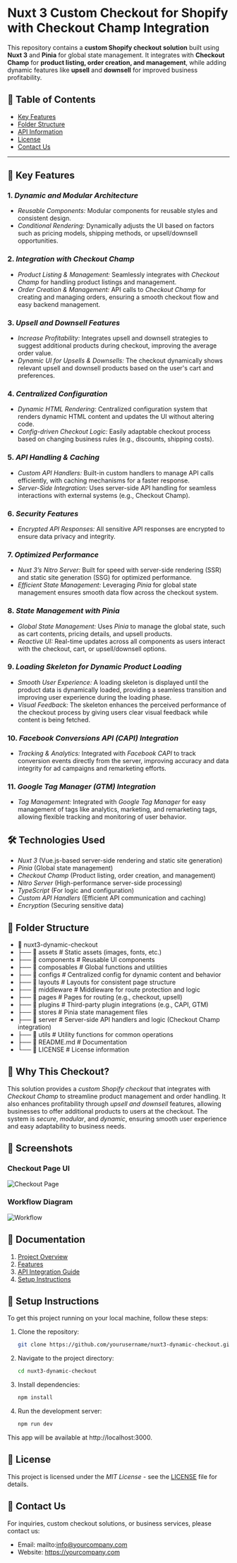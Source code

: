 # Nuxt 3 Custom Checkout for Shopify with Checkout Champ Integration

This repository contains a **custom Shopify checkout solution** built using **Nuxt 3** and **Pinia** for global state management. It integrates with **Checkout Champ** for **product listing, order creation, and management**, while adding dynamic features like **upsell** and **downsell** for improved business profitability.

## 📂 Table of Contents
- [Key Features](#-key-features)
- [Folder Structure](#-folder-structure)
- [API Information](#-api-information)
- [License](#-license)
- [Contact Us](#-contact-us)

---

## 🚀 Key Features

### 1. *Dynamic and Modular Architecture*
- *Reusable Components:* Modular components for reusable styles and consistent design.
- *Conditional Rendering:* Dynamically adjusts the UI based on factors such as pricing models, shipping methods, or upsell/downsell opportunities.

### 2. *Integration with Checkout Champ*
- *Product Listing & Management:* Seamlessly integrates with *Checkout Champ* for handling product listings and management.
- *Order Creation & Management:* API calls to *Checkout Champ* for creating and managing orders, ensuring a smooth checkout flow and easy backend management.

### 3. *Upsell and Downsell Features*
- *Increase Profitability:* Integrates upsell and downsell strategies to suggest additional products during checkout, improving the average order value.
- *Dynamic UI for Upsells & Downsells:* The checkout dynamically shows relevant upsell and downsell products based on the user's cart and preferences.

### 4. *Centralized Configuration*
- *Dynamic HTML Rendering:* Centralized configuration system that renders dynamic HTML content and updates the UI without altering code.
- *Config-driven Checkout Logic:* Easily adaptable checkout process based on changing business rules (e.g., discounts, shipping costs).

### 5. *API Handling & Caching*
- *Custom API Handlers:* Built-in custom handlers to manage API calls efficiently, with caching mechanisms for a faster response.
- *Server-Side Integration:* Uses server-side API handling for seamless interactions with external systems (e.g., Checkout Champ).

### 6. *Security Features*
- *Encrypted API Responses:* All sensitive API responses are encrypted to ensure data privacy and integrity.
  
### 7. *Optimized Performance*
- *Nuxt 3’s Nitro Server:* Built for speed with server-side rendering (SSR) and static site generation (SSG) for optimized performance.
- *Efficient State Management:* Leveraging *Pinia* for global state management ensures smooth data flow across the checkout system.

### 8. *State Management with Pinia*
- *Global State Management:* Uses *Pinia* to manage the global state, such as cart contents, pricing details, and upsell products.
- *Reactive UI:* Real-time updates across all components as users interact with the checkout, cart, or upsell/downsell options.

### 9. *Loading Skeleton for Dynamic Product Loading*
- *Smooth User Experience:* A loading skeleton is displayed until the product data is dynamically loaded, providing a seamless transition and improving user experience during the loading phase.
- *Visual Feedback:* The skeleton enhances the perceived performance of the checkout process by giving users clear visual feedback while content is being fetched.

### 10. *Facebook Conversions API (CAPI) Integration*
- *Tracking & Analytics:* Integrated with *Facebook CAPI* to track conversion events directly from the server, improving accuracy and data integrity for ad campaigns and remarketing efforts.

### 11. *Google Tag Manager (GTM) Integration*
- *Tag Management:* Integrated with *Google Tag Manager* for easy management of tags like analytics, marketing, and remarketing tags, allowing flexible tracking and monitoring of user behavior.

## 🛠️ Technologies Used
- *Nuxt 3* (Vue.js-based server-side rendering and static site generation)
- *Pinia* (Global state management)
- *Checkout Champ* (Product listing, order creation, and management)
- *Nitro Server* (High-performance server-side processing)
- *TypeScript* (For logic and configuration)
- *Custom API Handlers* (Efficient API communication and caching)
- *Encryption* (Securing sensitive data)

## 📂 Folder Structure
- 📂 nuxt3-dynamic-checkout
- ├── 📁 assets             # Static assets (images, fonts, etc.)
- ├── 📁 components         # Reusable UI components
- ├── 📁 composables         # Global functions and utilities
- ├── 📁 configs             # Centralized config for dynamic content and behavior
- ├── 📁 layouts             # Layouts for consistent page structure
- ├── 📁 middleware          # Middleware for route protection and logic
- ├── 📁 pages               # Pages for routing (e.g., checkout, upsell)
- ├── 📁 plugins             # Third-party plugin integrations (e.g., CAPI, GTM)
- ├── 📁 stores              # Pinia state management files
- ├── 📁 server              # Server-side API handlers and logic (Checkout Champ integration)
- ├── 📁 utils               # Utility functions for common operations
- ├── 📄 README.md           # Documentation
- └── 📄 LICENSE             # License information

## 🌟 Why This Checkout?

This solution provides a *custom Shopify checkout* that integrates with *Checkout Champ* to streamline product management and order handling. It also enhances profitability through *upsell and downsell* features, allowing businesses to offer additional products to users at the checkout. The system is *secure*, *modular*, and *dynamic*, ensuring smooth user experience and easy adaptability to business needs.

## 📸 Screenshots
### Checkout Page UI
![Checkout Page](assets/checkout-ui.png)

### Workflow Diagram
![Workflow](assets/workflow-diagram.png)

## 📖 Documentation
1. [Project Overview](docs/overview.md)
2. [Features](docs/features.md)
3. [API Integration Guide](docs/api-guide.md)
4. [Setup Instructions](docs/setup.md)

## 🔧 Setup Instructions

To get this project running on your local machine, follow these steps:

1. Clone the repository:
   ```bash
   git clone https://github.com/yourusername/nuxt3-dynamic-checkout.git

2. Navigate to the project directory:
   ```bash
   cd nuxt3-dynamic-checkout

3. Install dependencies:
   ```bash
   npm install

4. Run the development server:
   ```bash
   npm run dev

This app will be available at http://localhost:3000.

## 📄 License

This project is licensed under the *MIT License* - see the [LICENSE](LICENSE) file for details.

## 🤝 Contact Us

For inquiries, custom checkout solutions, or business services, please contact us:
- Email: mailto:info@yourcompany.com
- Website: https://yourcompany.com
